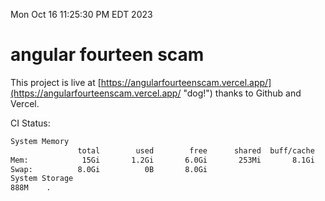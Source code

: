 Mon Oct 16 11:25:30 PM EDT 2023

# angular fourteen scam


This project is live at [https://angularfourteenscam.vercel.app/](https://angularfourteenscam.vercel.app/ "dog!") thanks to Github and Vercel.

CI Status: 

```bash
System Memory
               total        used        free      shared  buff/cache   available
Mem:            15Gi       1.2Gi       6.0Gi       253Mi       8.1Gi        13Gi
Swap:          8.0Gi          0B       8.0Gi
System Storage
888M	.
```
```bash
